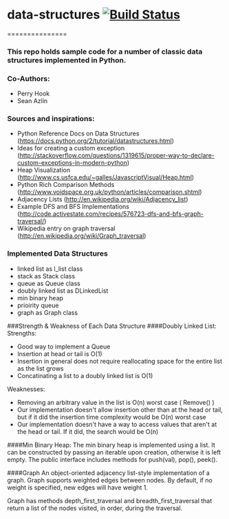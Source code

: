 # data-structures [![Build Status](https://travis-ci.org/sazlin/data-structures.svg?branch=weighted)](https://travis-ci.org/sazlin/data-structures)
===============

### This repo holds sample code for a number of classic data structures implemented in Python.

### Co-Authors:
* Perry Hook
* Sean Azlin

### Sources and inspirations:
* Python Reference Docs on Data Structures (https://docs.python.org/2/tutorial/datastructures.html)
* Ideas for creating a custom exception (http://stackoverflow.com/questions/1319615/proper-way-to-declare-custom-exceptions-in-modern-python)
* Heap Visualization (http://www.cs.usfca.edu/~galles/JavascriptVisual/Heap.html)
* Python Rich Comparison Methods (http://www.voidspace.org.uk/python/articles/comparison.shtml)
* Adjacency Lists (http://en.wikipedia.org/wiki/Adjacency_list)
* Example DFS and BFS Implementations (http://code.activestate.com/recipes/576723-dfs-and-bfs-graph-traversal/)
* Wikipedia entry on graph traversal (http://en.wikipedia.org/wiki/Graph_traversal)

### Implemented Data Structures
* linked list as l_list class
* stack as Stack class
* queue as Queue class
* doubly linked list as DLinkedList
* min binary heap
* prioirity queue
* graph as Graph class


###Strength & Weakness of Each Data Structure
####Doubly Linked List:
Strengths:
* Good way to implement a Queue
* Insertion at head or tail is O(1)
* Insertion in general does not require reallocating space for the entire list as the list grows
* Concatinating a list to a doubly linked list is O(1)

Weaknesses:
* Removing an arbitrary value in the list is O(n) worst case ( Remove() )
* Our implementation doesn't allow insertion other than at the head or tail, but if it did the insertion time complexity would be O(n) worst case
* Our implementation doesn't have a way to access values that aren't at the head or tail. If it did, the search would be O(n)


####Min Binary Heap:
The min binary heap is implemented using a list.  It can be constructed by passing an iterable upon creation, otherwise it is left empty.  The public interface includes methods for push(val), pop(), peek().  

####Graph
An object-oriented adjacency list-style implementation of a graph.  Graph
supports weighted edges between nodes.  By default, if no weight is specified,
new edges will have weight 1.

Graph has methods depth_first_traversal and breadth_first_traversal that return
a list of the nodes visited, in order, during the traversal.
